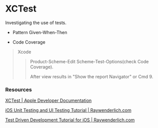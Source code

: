 # XCTest
Investigating the use of tests.

- Pattern Given-When-Then

- Code Coverage
> Xcode
> 
>> Product-Scheme-Edit Scheme-Test-Options(check Code Coverage).
>> 
>> After view results in "Show the report Navigator" or Cmd 9.

### Resources
[XCTest | Apple Developer Documentation](https://developer.apple.com/documentation/xctest)

[iOS Unit Testing and UI Testing Tutorial | Raywenderlich.com](https://www.raywenderlich.com/960290-ios-unit-testing-and-ui-testing-tutorial)

[Test Driven Development Tutorial for iOS | Raywenderlich.com](https://www.raywenderlich.com/5522-test-driven-development-tutorial-for-ios-getting-started)
